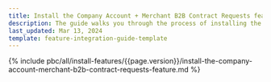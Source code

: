 ```yaml
---
title: Install the Company Account + Merchant B2B Contract Requests feature
description: The guide walks you through the process of installing the Company Account + Merchant B2B Contract Requests feature into your Spryker project.
last_updated: Mar 13, 2024
template: feature-integration-guide-template
---
```


{% include pbc/all/install-features/{{page.version}}/install-the-company-account-merchant-b2b-contract-requests-feature.md %} <!-- To edit, see /_includes/pbc/all/install-features/202404.0/install-the-company-account-merchant-b2b-contract-requests-feature.md -->

